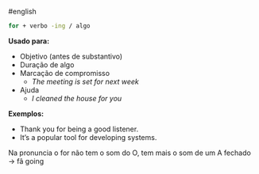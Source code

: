 #english 

```bash
for + verbo -ing / algo
````

**Usado para:**

- Objetivo (antes de substantivo)
- Duração de algo
- Marcação de compromisso
	- *The meeting is set for next week*
- Ajuda
	- *I cleaned the house for you*

**Exemplos:**

- Thank you for being a good listener.
- It’s a popular tool for developing systems.


Na pronuncia o for não tem o som do O, tem mais o som de um A fechado → fâ going